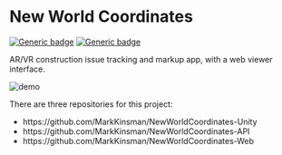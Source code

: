 # New World Coordinates

[![Generic badge](https://img.shields.io/badge/Deploy-Aws-Green.svg)](https://new-world-coordinates.mitevpi.now.sh )
[![Generic badge](https://img.shields.io/badge/Demo-Video-Green.svg)](https://youtu.be/mKRnik1kuKE)

AR/VR construction issue tracking and markup app, with a web viewer interface.

![demo](assets/demo.gif)

There are three repositories for this project: <br>
<ul>
  <li>https://github.com/MarkKinsman/NewWorldCoordinates-Unity
  <li>https://github.com/MarkKinsman/NewWorldCoordinates-API
  <li>https://github.com/MarkKinsman/NewWorldCoordinates-Web
</ul>
